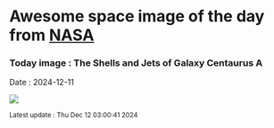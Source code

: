 
# Awesome space image of the day from [NASA](https://api.nasa.gov/)

### Today image : The Shells and Jets of Galaxy Centaurus A
Date : 2024-12-11

![](https://apod.nasa.gov/apod/image/2412/CenAShellsJets_Olsen_1080.jpg)

<small>Latest update : Thu Dec 12 03:00:41 2024</small>
        